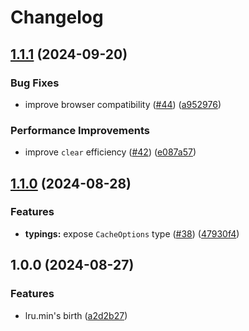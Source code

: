 # Changelog

## [1.1.1](https://github.com/wellwelwel/lru.min/compare/v1.1.0...v1.1.1) (2024-09-20)


### Bug Fixes

* improve browser compatibility ([#44](https://github.com/wellwelwel/lru.min/issues/44)) ([a952976](https://github.com/wellwelwel/lru.min/commit/a95297672adbc5dfd4fe1c9d4193229bebb801a8))


### Performance Improvements

* improve `clear` efficiency ([#42](https://github.com/wellwelwel/lru.min/issues/42)) ([e087a57](https://github.com/wellwelwel/lru.min/commit/e087a57a14a8b8903f3a047ee892ddbce11d9b99))

## [1.1.0](https://github.com/wellwelwel/lru.min/compare/v1.0.0...v1.1.0) (2024-08-28)


### Features

* **typings:** expose `CacheOptions` type ([#38](https://github.com/wellwelwel/lru.min/issues/38)) ([47930f4](https://github.com/wellwelwel/lru.min/commit/47930f4dac647820e3ceade7e6b0fdb8520f5ade))

## 1.0.0 (2024-08-27)


### Features

* lru.min's birth ([a2d2b27](https://github.com/wellwelwel/lru.min/commit/a2d2b274575587c9c9583ce3fe65ba9e23356804))
